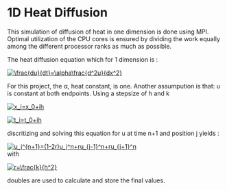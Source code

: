 # 1D Heat Diffusion
This simulation of diffusion of heat in one dimension is done using MPI. Optimal utilization of the CPU cores is ensured by dividing the work equally among the different processor ranks as much as possible.

The heat diffusion equation which for 1 dimension is :


<a href="https://www.codecogs.com/eqnedit.php?latex=\frac{du}{dt}=\alpha\frac{d^2u}{dx^2}" target="_blank"><img src="https://latex.codecogs.com/gif.latex?\frac{du}{dt}=\alpha\frac{d^2u}{dx^2}" title="\frac{du}{dt}=\alpha\frac{d^2u}{dx^2}" /></a>

For this project, the α, heat constant, is one. Another assumpution is that: u is constant
at both endpoints. Using a stepsize of h and k

<a href="https://www.codecogs.com/eqnedit.php?latex=x_i=x_0&plus;ih" target="_blank"><img src="https://latex.codecogs.com/gif.latex?x_i=x_0&plus;ih" title="x_i=x_0+ih" /></a>

<a href="https://www.codecogs.com/eqnedit.php?latex=t_i=t_0&plus;ih" target="_blank"><img src="https://latex.codecogs.com/gif.latex?t_i=t_0&plus;ih" title="t_i=t_0+ih" /></a>

discritizing and solving this equation for u at time n+1 and position j yields :

<a href="https://www.codecogs.com/eqnedit.php?latex=u_j^{n&plus;1}=(1-2r)u_j^n&plus;ru_{j-1}^n&plus;ru_{j&plus;1}^n" target="_blank"><img src="https://latex.codecogs.com/gif.latex?u_j^{n&plus;1}=(1-2r)u_j^n&plus;ru_{j-1}^n&plus;ru_{j&plus;1}^n" title="u_j^{n+1}=(1-2r)u_j^n+ru_{j-1}^n+ru_{j+1}^n" /></a>   
with 

<a href="https://www.codecogs.com/eqnedit.php?latex=r=\frac{k}{h^2}" target="_blank"><img src="https://latex.codecogs.com/gif.latex?r=\frac{k}{h^2}" title="r=\frac{k}{h^2}" /></a>

doubles are used to calculate and store the final values.
